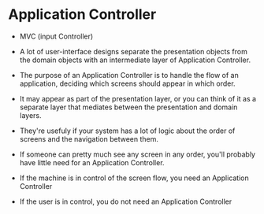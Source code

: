 # Application Controller

- MVC (input Controller)

- A lot of user-interface designs separate the presentation objects from the
  domain objects with an intermediate layer of Application Controller.

- The purpose of an Application Controller is to handle the flow of an
  application, deciding which screens should appear in which order.

- It may appear as part of the presentation layer, or you can think of it as a
  separate layer that mediates between the presentation and domain layers.

- They're usefuly if your system has a lot of logic about the order of screens
  and the navigation between them.

- If someone can pretty much see any screen in any order, you'll probably have
  little need for an Application Controller.

- If the machine is in control of the screen flow, you need an Application Controller

- If the user is in control, you do not need an Application Controller
